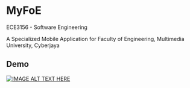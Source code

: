 # MyFoE

ECE3156 - Software Engineering 

A Specialized Mobile Application for Faculty of Engineering, Multimedia University, Cyberjaya

## Demo 

[![IMAGE ALT TEXT HERE](https://img.youtube.com/vi/-3FJ7IQsahA/0.jpg)](https://www.youtube.com/watch?v=-3FJ7IQsahA)

